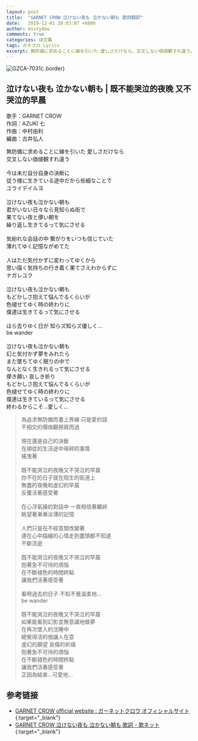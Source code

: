 ```yaml
---
layout: post
title:  "GARNET CROW 泣けない夜も 泣かない朝も 歌詞翻訳"
date:   2019-12-01 20:03:07 +0800
author: mistydew
comments: true
categories: 译文集
tags: ガネクロ Lyrics
excerpt: 無防備に求めることに線を引いた 愛しさだけなら、交叉しない価値観すれ違う。
---
```

![GZCA-7031](https://crowsub.github.io/assets/images/discography/single/GZCA-7031.jpg){:.border}

## 泣けない夜も 泣かない朝も | 既不能哭泣的夜晚 又不哭泣的早晨

歌手：GARNET CROW<br>
作詞：AZUKI 七<br>
作曲：中村由利<br>
編曲：古井弘人

<div class="lyric-original">
<p>
無防備に求めることに線を引いた 愛しさだけなら<br>
交叉しない価値観すれ違う<br>
<br>
今は未だ自分自身の決断に<br>
従う様に生きている途中だから些細なことで<br>
ユライデイルヨ<br>
<br>
泣けない夜も泣かない朝も<br>
君がいない日々なら見知らぬ街で<br>
果てない夜と儚い朝を<br>
繰り返し生きてるって気にさせる<br>
<br>
気紛れな会話の中 繋がりをいつも信じていた<br>
薄れてゆく記憶ながめてた<br>
<br>
人はただ気付かずに変わってゆくから<br>
思い描く気持ちの行き着く果てさえわからずに<br>
ナガレユク<br>
<br>
泣けない夜も泣かない朝も<br>
もどかしさ抱えて悩んでるくらいが<br>
色褪せてゆく時の終わりに<br>
僕達は生きてるって気にさせる<br>
<br>
ほら去りゆく日が 知らズ知らズ優しく…<br>
be wander<br>
<br>
泣けない夜も泣かない朝も<br>
幻と気付かず夢をみれたら<br>
また墜ちてゆく眠りの中で<br>
なんとなく生きれるって気にさせる<br>
儚き願い 哀しき祈り<br>
もどかしさ抱えて悩んでるくらいが<br>
色褪せてゆく時の終わりに<br>
僕達は生きているって気にさせる<br>
終わるからこそ…愛しく…
</p>
</div>

<div class="lyric-translation">
<blockquote>
為追求無防備而畫上界線 只是愛的話<br>
不相交的價值觀擦肩而過<br>
<br>
現在還是自己的決斷<br>
在順從的生活途中瑣碎的事情<br>
搖曳著<br>
<br>
既不能哭泣的夜晚又不哭泣的早晨<br>
你不在的日子就在陌生的街道上<br>
無盡的夜晚和虛幻的早晨<br>
反覆活著感受著<br>
<br>
在心浮氣躁的對話中 一直相信著羈絆<br>
眺望著漸漸淡薄的記憶<br>
<br>
人們只是在不經意間改變著<br>
連在心中描繪的心情走到盡頭都不知道<br>
不斷流逝<br>
<br>
既不能哭泣的夜晚又不哭泣的早晨<br>
抱著急不可待的煩惱<br>
在不斷褪色的時間終點<br>
讓我們活著感受著<br>
<br>
看啊過去的日子 不知不覺溫柔地...<br>
be wander<br>
<br>
既不能哭泣的夜晚又不哭泣的早晨<br>
如果能看到幻影並無意識地做夢<br>
在再次墜入的沈睡中<br>
總覺得活的很讓人在意<br>
虛幻的願望 哀傷的祈禱<br>
抱著急不可待的煩惱<br>
在不斷褪色的時間終點<br>
讓我們活著感受著<br>
正因為結束...可愛地...
</blockquote>
</div>

## 参考链接

* [GARNET CROW official website : ガーネットクロウ オフィシャルサイト](http://www.garnetcrow.com){:target="_blank"}
* [GARNET CROW 泣けない夜も 泣かない朝も 歌詞 - 歌ネット](https://www.uta-net.com/song/17628){:target="_blank"}

